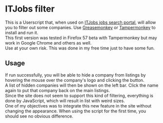 # ITJobs filter

This is a Userscript that, when used on [ITJobs jobs search portal](https://www.itjobs.pt/), will allow you to filter out some companies.
Use [Greasemonkey](http://www.greasespot.net/) or [Tampermonkey](http://tampermonkey.net/) to install and run it.  
This first version was tested in Firefox 57 beta with Tampermonkey but may work in Google Chrome and others as well.  
Use at your own risk. This was done in my free time just to have some fun.  

## Usage

If run successfully, you will be able to hide a company from listings by hovering the mouse over the company's logo and clicking the button.  
A list of hidden companies will then be shown on the left bar. Click the name again to put that company back on the main listings.  
Since the site does not seem to support this kind of filtering, everything is done by JavaScript, which will result in list with weird sizes.  
One of my objectives was to integrate this new feature in the site without changing the appearance. When using the script for the first time, you should see no obvious difference.